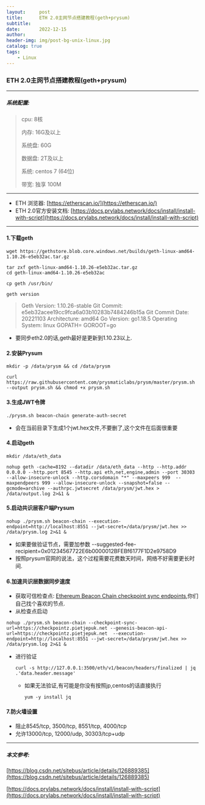 ```yaml
---
layout:     post
title:      ETH 2.0主网节点搭建教程(geth+prysum)
subtitle:   
date:       2022-12-15
author:     
header-img: img/post-bg-unix-linux.jpg
catalog: true
tags:
    - Linux
---
```


### ETH 2.0主网节点搭建教程(geth+prysum)

***

##### 系统配置:

> cpu: 8核
>
> 内存: 16G及以上
>
> 系统盘: 60G
>
> 数据盘: 2T及以上
>
> 系统: centos 7 (64位)
>
> 带宽: 独享 100M

***

- ETH 浏览器: [https://etherscan.io/](https://etherscan.io/)
- ETH 2.0官方安装文档: [https://docs.prylabs.network/docs/install/install-with-script](https://docs.prylabs.network/docs/install/install-with-script)

***

#### 1.下载geth

```
wget https://gethstore.blob.core.windows.net/builds/geth-linux-amd64-1.10.26-e5eb32ac.tar.gz

tar zxf geth-linux-amd64-1.10.26-e5eb32ac.tar.gz
cd geth-linux-amd64-1.10.26-e5eb32ac

cp geth /usr/bin/

geth version
```

>Geth
>Version: 1.10.26-stable
>Git Commit: e5eb32acee19cc9fca6a03b10283b7484246b15a
>Git Commit Date: 20221103
>Architecture: amd64
>Go Version: go1.18.5
>Operating System: linux
>GOPATH=
>GOROOT=go

- 要同步eth2.0的话,geth最好是更新到1.10.23以上.

#### 2.安装Prysum

```
mkdir -p /data/prysm && cd /data/prysm

curl https://raw.githubusercontent.com/prysmaticlabs/prysm/master/prysm.sh --output prysm.sh && chmod +x prysm.sh
```

#### 3.生成JWT令牌

```
./prysm.sh beacon-chain generate-auth-secret
```

- 会在当前目录下生成1个jwt.hex文件,不要删了,这个文件在后面很重要

#### 4.启动geth

```
mkdir /data/eth_data

nohup geth -cache=8192 --datadir /data/eth_data --http --http.addr 0.0.0.0 --http.port 8545 --http.api eth,net,engine,admin --port 30303 --allow-insecure-unlock --http.corsdomain "*" --maxpeers 999  --maxpendpeers 999 --allow-insecure-unlock --snapshot=false --gcmode=archive --authrpc.jwtsecret /data/prysm/jwt.hex > /data/output.log 2>&1 &
```

#### 5.启动共识层客户端Prysum

```
nohup ./prysm.sh beacon-chain --execution-endpoint=http://localhost:8551 --jwt-secret=/data/prysm/jwt.hex >> /data/prysm.log 2>&1 &
```

- 如果要做验证节点，需要加参数 --suggested-fee-recipient=0x01234567722E6b0000012BFEBf6177F1D2e9758D9
- 按照prysum官网的说法，这个过程需要花费数天时间，网络不好需要更长时间.

#### 6.加速共识层数据同步速度

- 获取可信检查点: [Ethereum Beacon Chain checkpoint sync endpoints](https://eth-clients.github.io/checkpoint-sync-endpoints/),你们自己找个喜欢的节点.
- 从检查点启动

```
nohup ./prysm.sh beacon-chain --checkpoint-sync-url=https://checkpointz.pietjepuk.net --genesis-beacon-api-url=https://checkpointz.pietjepuk.net  --execution-endpoint=http://localhost:8551 --jwt-secret=/data/prysm/jwt.hex >> /data/prysm.log 2>&1 &
```

- 进行验证

  ```
  curl -s http://127.0.0.1:3500/eth/v1/beacon/headers/finalized | jq .'data.header.message'
  ```

  - 如果无法验证,有可能是你没有按照jp,centos的话直接执行

    ```
    yum -y install jq
    ```

#### 7.防火墙设置

- 阻止8545/tcp, 3500/tcp, 8551/tcp, 4000/tcp
- 允许13000/tcp, 12000/udp, 30303/tcp+udp

***

##### 本文参考:

[https://blog.csdn.net/sitebus/article/details/126889385](https://blog.csdn.net/sitebus/article/details/126889385)

[https://docs.prylabs.network/docs/install/install-with-script](https://docs.prylabs.network/docs/install/install-with-script)